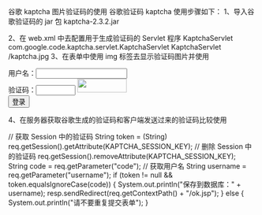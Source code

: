 谷歌 kaptcha 图片验证码的使用
谷歌验证码 kaptcha 使用步骤如下：
1、导入谷歌验证码的 jar 包
kaptcha-2.3.2.jar

2、在 web.xml 中去配置用于生成验证码的 Servlet 程序
<servlet>
<servlet-name>KaptchaServlet</servlet-name>
<servlet-class>com.google.code.kaptcha.servlet.KaptchaServlet</servlet-class>
</servlet>
<servlet-mapping>
<servlet-name>KaptchaServlet</servlet-name>
<url-pattern>/kaptcha.jpg</url-pattern>
</servlet-mapping>
3、在表单中使用 img 标签去显示验证码图片并使用

<form action="http://localhost:8080/tmp/registServlet" method="get">
用户名：<input type="text" name="username" > <br>
验证码：<input type="text" style="width: 80px;" name="code">
<img src="http://localhost:8080/tmp/kaptcha.jpg" alt="" style="width: 100px; height: 28px;"> <br>
<input type="submit" value="登录">
</form>

4、在服务器获取谷歌生成的验证码和客户端发送过来的验证码比较使用

// 获取 Session 中的验证码
String token = (String) req.getSession().getAttribute(KAPTCHA_SESSION_KEY);
// 删除 Session 中的验证码
req.getSession().removeAttribute(KAPTCHA_SESSION_KEY);
String code = req.getParameter("code");
// 获取用户名
String username = req.getParameter("username");
if (token != null && token.equalsIgnoreCase(code)) {
System.out.println("保存到数据库：" + username);
resp.sendRedirect(req.getContextPath() + "/ok.jsp");
} else {
System.out.println("请不要重复提交表单");
}